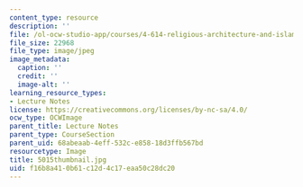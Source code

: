```yaml
---
content_type: resource
description: ''
file: /ol-ocw-studio-app/courses/4-614-religious-architecture-and-islamic-cultures-fall-2002/f16b8a410b61c12d4c17eaa50c28dc20_5015thumbnail.jpg
file_size: 22968
file_type: image/jpeg
image_metadata:
  caption: ''
  credit: ''
  image-alt: ''
learning_resource_types:
- Lecture Notes
license: https://creativecommons.org/licenses/by-nc-sa/4.0/
ocw_type: OCWImage
parent_title: Lecture Notes
parent_type: CourseSection
parent_uid: 68abeaab-4eff-532c-e858-18d3ffb567bd
resourcetype: Image
title: 5015thumbnail.jpg
uid: f16b8a41-0b61-c12d-4c17-eaa50c28dc20
---
```

